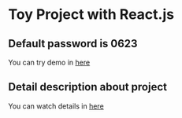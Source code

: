 # Toy Project with React.js
## Default password is 0623
You can try demo in [here](https://hohuns.github.io/InternetLogger/)

## Detail description about project
You can watch details in [here](https://hohuns17.notion.site/InterLogger-2f71c670bad747afb7fae21917da896b)
